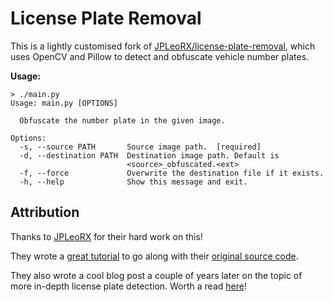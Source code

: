 # License Plate Removal

This is a lightly customised fork of [JPLeoRX/license-plate-removal](https://github.com/JPLeoRX/license-plate-removal), which uses OpenCV and Pillow to detect and obfuscate vehicle number plates.

**Usage:**

```
> ./main.py
Usage: main.py [OPTIONS]

  Obfuscate the number plate in the given image.

Options:
  -s, --source PATH       Source image path.  [required]
  -d, --destination PATH  Destination image path. Default is
                          <source>_obfuscated.<ext>
  -f, --force             Overwrite the destination file if it exists.
  -h, --help              Show this message and exit.
```

## Attribution

Thanks to [JPLeoRX](https://github.com/JPLeoRX) for their hard work on this! 

They wrote a [great tutorial](https://medium.com/@leo.ertuna/license-plate-removal-with-opencv-6649a3ac54e2) to go along with their [original source code](https://github.com/JPLeoRX/license-plate-removal).

They also wrote a cool blog post a couple of years later on the topic of more in-depth license plate detection. Worth a read [here](https://tekleo.net/blog/jump-start-in-object-detection-with-detectron2-(license-plate-detection))!

